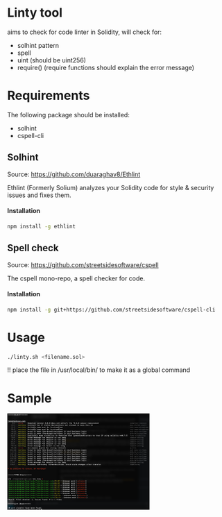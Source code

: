# Linty tool

aims to check for code linter in Solidity, will check for:
- solhint pattern
- spell
- uint (should be uint256)
- require() (require functions should explain the error message)

# Requirements
The following package should be installed:
- solhint
- cspell-cli

## Solhint

Source: https://github.com/duaraghav8/Ethlint

Ethlint (Formerly Solium) analyzes your Solidity code for style & security issues and fixes them.

#### Installation

```bash
npm install -g ethlint
```

## Spell check

Source: https://github.com/streetsidesoftware/cspell

The cspell mono-repo, a spell checker for code.

#### Installation

```bash
npm install -g git+https://github.com/streetsidesoftware/cspell-cli
```

# Usage
```bash
./linty.sh <filename.sol>
```

!! place the file in /usr/local/bin/ to make it as a global command
# Sample

<img src="https://github.com/enderphan94/linty/blob/main/sample.png" width="65%" height="65%">
